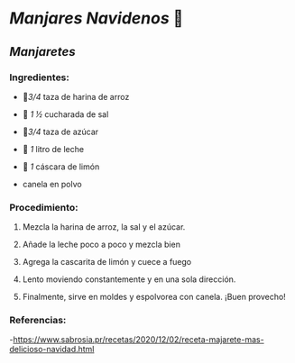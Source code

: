 # *Manjares Navidenos* 🎄
## *Manjaretes*

### Ingredientes:  
- 🍚*3/4* taza de harina de arroz

- 🧂 *1 ½* cucharada de sal

- 🍠*3/4* taza de azúcar

- 🥛 *1* litro de leche

- 🍋 *1* cáscara de limón 

- canela en polvo
### Procedimiento: 
1. Mezcla la harina de arroz, la sal y el azúcar.
 
2. Añade la leche poco a poco y mezcla bien

3. Agrega la cascarita de limón y cuece a fuego 

5. Lento moviendo constantemente y en una sola dirección. 

6. Finalmente, sirve en moldes y espolvorea con canela. ¡Buen provecho!

### Referencias: 
-https://www.sabrosia.pr/recetas/2020/12/02/receta-majarete-mas-delicioso-navidad.html
